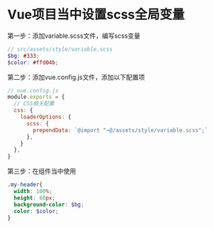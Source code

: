 # Vue项目当中设置scss全局变量

第一步：添加variable.scss文件，编写scss变量
```scss
// src/assets/style/variable.scss
$bg: #333;
$color: #ffd04b;
```

第二步：添加vue.config.js文件，添加以下配置项
```js
// vue.config.js
module.exports = {
  // CSS相关配置
  css: {
    loaderOptions: {
      scss: {
        prependData: `@import "~@/assets/style/variable.scss";`
      },
    }
  },
}
```

第三步：在组件当中使用
```scss
.my-header{
  width: 100%;
  height: 60px;
  background-color: $bg;
  color: $color;
}
```